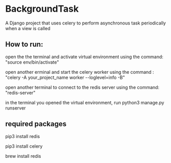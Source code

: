
# BackgroundTask

A Django project that uses celery to perform asynchronous task periodically when a view is called



## How to run:

open the the terminal and activate virtual environment using the command: "source env/bin/activate"

open another erminal and start the celery worker using the command : "celery -A your_project_name worker --loglevel=info -B"

open another terminal to connect to the redis server using the command: "redis-server"

in the terminal you opened the virtual environment, run python3 manage.py runserver


## required packages

pip3 install redis

pip3 install celery

brew install redis
